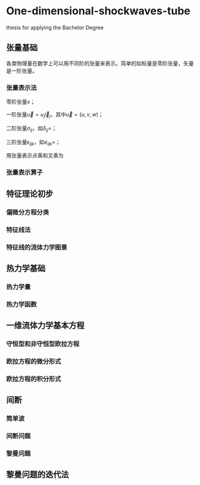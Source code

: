 # One-dimensional-shockwaves-tube

thesis for applying the Bachelor Degree

## 张量基础

各类物理量在数学上可以用不同阶的张量来表示。简单的如标量是零阶张量，矢量是一阶张量。

### 张量表示法

零阶张量$x$；

一阶张量$\vec{u}=u_j \vec{i}_j$，其中$\vec{u}=(u,v,w)$；

二阶张量$\sigma _{ij}$，如$\delta_{ij}=$；

三阶张量$\epsilon_{ijk}$，如$e_{ijk}=$；

用张量表示点乘和叉乘为

### 张量表示算子

## 特征理论初步

### 偏微分方程分类

###  特征线法

### 特征线的流体力学图景

## 热力学基础

### 热力学量

### 热力学函数

## 一维流体力学基本方程

### 守恒型和非守恒型欧拉方程

### 欧拉方程的微分形式

### 欧拉方程的积分形式

## 间断

### 简单波

### 间断问题

### 黎曼问题

## 黎曼问题的迭代法

